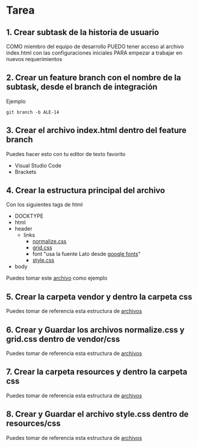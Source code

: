 # Tarea

## 1. Crear subtask de la historia de usuario

COMO miembro del equipo de desarrollo PUEDO tener acceso al archivo index.html con las configuraciones iniciales PARA empezar a trabajar en nuevos requerimientos

## 2. Crear un feature branch con el nombre de la subtask, desde el branch de integración

Ejemplo

```
git branch -b ALE-14
```

## 3. Crear el archivo index.html dentro del feature branch

Puedes hacer esto con tu editor de texto favorito

- Visual Studio Code
- Brackets

## 4. Crear la estructura principal del archivo

Con los siguientes tags de html

- DOCKTYPE
- html
- header
  - links
    - [normalize.css](https://github.com/alejandrobernalcollazos/abernal/tree/develop/vendor/css)
    - [grid.css](https://github.com/alejandrobernalcollazos/abernal/tree/develop/vendor/css)
    - font "usa la fuente Lato desde [google fonts](https://fonts.google.com/)"
    - [style.css](https://github.com/alejandrobernalcollazos/abernal/tree/develop/resources/css)
- body

Puedes tomar este [archivo](https://github.com/alejandrobernalcollazos/abernal/blob/develop/index.html) como ejemplo

## 5. Crear la carpeta vendor y dentro la carpeta css

Puedes tomar de referencia esta estructura de [archivos](https://github.com/alejandrobernalcollazos/abernal/tree/develop)

## 6. Crear y Guardar los archivos normalize.css y grid.css dentro de vendor/css

Puedes tomar de referencia esta estructura de [archivos](https://github.com/alejandrobernalcollazos/abernal/tree/develop)

## 7. Crear la carpeta resources y dentro la carpeta css

Puedes tomar de referencia esta estructura de [archivos](https://github.com/alejandrobernalcollazos/abernal/tree/develop)

## 8. Crear y Guardar el archivo style.css dentro de resources/css

Puedes tomar de referencia esta estructura de [archivos](https://github.com/alejandrobernalcollazos/abernal/tree/develop)
